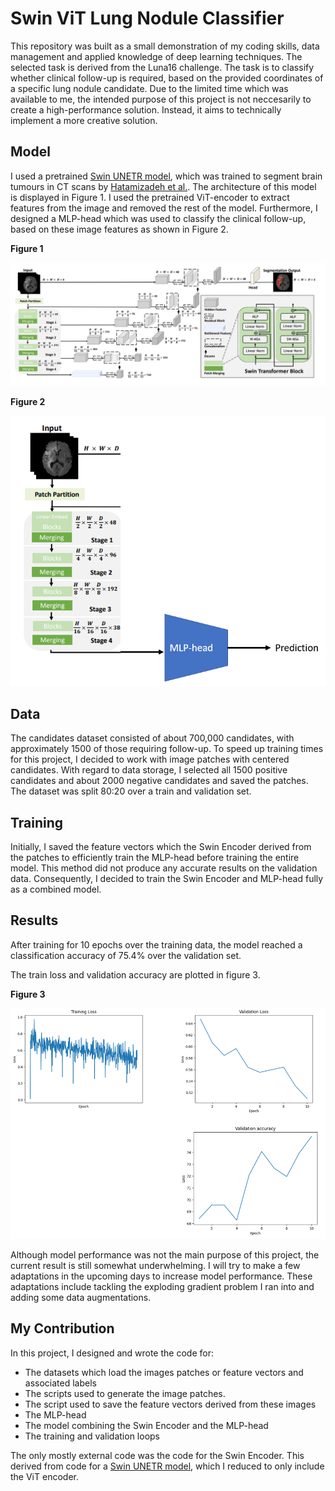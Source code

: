 # Swin ViT Lung Nodule Classifier

This repository was built as a small demonstration of my coding skills, data management and applied knowledge of deep learning techniques. The selected task is derived from the Luna16 challenge. The task is to classify whether clinical follow-up is required, based on the provided coordinates of a specific lung nodule candidate. Due to the limited time which was available to me, the intended purpose of this project is not neccesarily to create a high-performance solution. Instead, it aims to technically implement a more creative solution. 

## Model

I used a pretrained [Swin UNETR model](https://docs.monai.io/en/stable/_modules/monai/networks/nets/swin_unetr.html#SwinUNETR), which was trained to segment brain tumours in CT scans by [Hatamizadeh et al.](https://arxiv.org/abs/2201.01266). The architecture of this model is displayed in Figure 1. I used the pretrained ViT-encoder to extract features from the image and removed the rest of the model. Furthermore, I designed a MLP-head which was used to classify the clinical follow-up, based on these image features as shown in Figure 2.

__Figure 1__

![Figure 1](https://raw.githubusercontent.com/larsleijten/swin_classifier/main/imgs/swin_unetr.png "Figure 1")

__Figure 2__

![Figure 2](https://raw.githubusercontent.com/larsleijten/swin_classifier/main/imgs/my_model.png "Figure 2")


## Data

The candidates dataset consisted of about 700,000 candidates, with approximately 1500 of those requiring follow-up. To speed up training times for this project, I decided to work with image patches with centered candidates. With regard to data storage, I selected all 1500 positive candidates and about 2000 negative candidates and saved the patches. The dataset was split 80:20 over a train and validation set.

## Training

Initially, I saved the feature vectors which the Swin Encoder derived from the patches to efficiently train the MLP-head before training the entire model. This method did not produce any accurate results on the validation data. Consequently, I decided to train the Swin Encoder and MLP-head fully as a combined model. 

## Results

After training for 10 epochs over the training data, the model reached a classification accuracy of 75.4% over the validation set. 

The train loss and validation accuracy are plotted in figure 3.

__Figure 3__

![Figure 3](https://raw.githubusercontent.com/larsleijten/swin_classifier/main/imgs/results%201-10.png "Figure 3")

Although model performance was not the main purpose of this project, the current result is still somewhat underwhelming. I will try to make a few adaptations in the upcoming days to increase model performance. These adaptations include tackling the exploding gradient problem I ran into and adding some data augmentations.

## My Contribution

In this project, I designed and wrote the code for:
- The datasets which load the images patches or feature vectors and associated labels
- The scripts used to generate the image patches.
- The script used to save the feature vectors derived from these images
- The MLP-head
- The model combining the Swin Encoder and the MLP-head
- The training and validation loops

The only mostly external code was the code for the Swin Encoder. This derived from code for a [Swin UNETR model](https://docs.monai.io/en/stable/_modules/monai/networks/nets/swin_unetr.html#SwinUNETR), which I reduced to only include the ViT encoder.